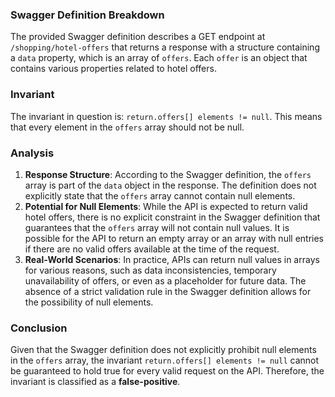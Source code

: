 ### Swagger Definition Breakdown
The provided Swagger definition describes a GET endpoint at `/shopping/hotel-offers` that returns a response with a structure containing a `data` property, which is an array of `offers`. Each `offer` is an object that contains various properties related to hotel offers.

### Invariant
The invariant in question is: `return.offers[] elements != null`. This means that every element in the `offers` array should not be null.

### Analysis
1. **Response Structure**: According to the Swagger definition, the `offers` array is part of the `data` object in the response. The definition does not explicitly state that the `offers` array cannot contain null elements.
2. **Potential for Null Elements**: While the API is expected to return valid hotel offers, there is no explicit constraint in the Swagger definition that guarantees that the `offers` array will not contain null values. It is possible for the API to return an empty array or an array with null entries if there are no valid offers available at the time of the request.
3. **Real-World Scenarios**: In practice, APIs can return null values in arrays for various reasons, such as data inconsistencies, temporary unavailability of offers, or even as a placeholder for future data. The absence of a strict validation rule in the Swagger definition allows for the possibility of null elements.

### Conclusion
Given that the Swagger definition does not explicitly prohibit null elements in the `offers` array, the invariant `return.offers[] elements != null` cannot be guaranteed to hold true for every valid request on the API. Therefore, the invariant is classified as a **false-positive**.
